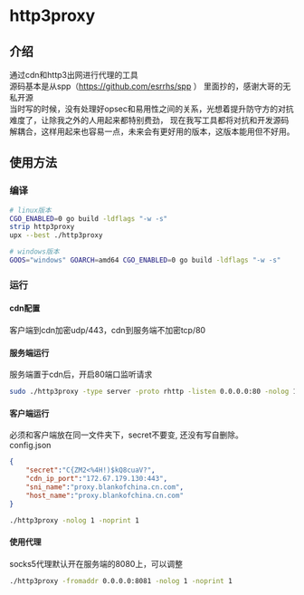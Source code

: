 # http3proxy

## 介绍

通过cdn和http3出网进行代理的工具  
源码基本是从spp（https://github.com/esrrhs/spp ） 里面抄的，感谢大哥的无私开源  
当时写的时候，没有处理好opsec和易用性之间的关系，光想着提升防守方的对抗难度了，让除我之外的人用起来都特别费劲，
现在我写工具都将对抗和开发源码解耦合，这样用起来也容易一点，未来会有更好用的版本，这版本能用但不好用。

## 使用方法

### 编译

```bash
# linux版本
CGO_ENABLED=0 go build -ldflags "-w -s"
strip http3proxy
upx --best ./http3proxy

# windows版本
GOOS="windows" GOARCH=amd64 CGO_ENABLED=0 go build -ldflags "-w -s"
```

### 运行

#### cdn配置

客户端到cdn加密udp/443，cdn到服务端不加密tcp/80

#### 服务端运行

服务端置于cdn后，开启80端口监听请求

```bash
sudo ./http3proxy -type server -proto rhttp -listen 0.0.0.0:80 -nolog 1 -noprint 1
```

#### 客户端运行

必须和客户端放在同一文件夹下，secret不要变, 还没有写自删除。  
config.json
```json
{
    "secret":"C{ZM2<%4H!)$kQ8cuaV?",
    "cdn_ip_port":"172.67.179.130:443",
    "sni_name":"proxy.blankofchina.cn.com",
    "host_name":"proxy.blankofchina.cn.com"
}
```

```bash
./http3proxy -nolog 1 -noprint 1
```

#### 使用代理

socks5代理默认开在服务端的8080上，可以调整
```bash
./http3proxy -fromaddr 0.0.0.0:8081 -nolog 1 -noprint 1
```



